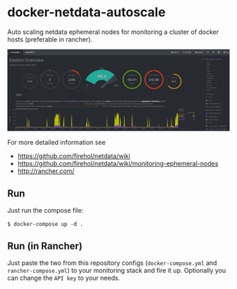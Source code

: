 # docker-netdata-autoscale
Auto scaling netdata ephemeral nodes for monitoring a cluster of docker hosts (preferable in rancher).

![Example dashboard](netdata-dashboard.png)

For more detailed information see
* https://github.com/firehol/netdata/wiki
* https://github.com/firehol/netdata/wiki/monitoring-ephemeral-nodes
* http://rancher.com/

## Run

Just run the compose file:

```
$ docker-compose up -d .
```

## Run (in Rancher)
Just paste the two from this repository configs (`docker-compose.yml` and `rancher-compose.yml`) to your monitoring stack and fire it up. Optionally you can change the `API key` to your needs.
